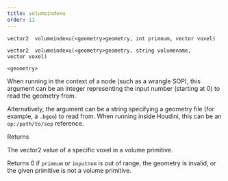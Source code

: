 ```yaml
---
title: volumeindexu
order: 11
---
```

`vector2  volumeindexu(<geometry>geometry, int primnum, vector voxel)`

`vector2  volumeindexu(<geometry>geometry, string volumename, vector voxel)`

`<geometry>`

When running in the context of a node (such as a wrangle SOP), this argument can be an integer representing the input number (starting at 0) to read the geometry from.

Alternatively, the argument can be a string specifying a geometry file (for example, a `.bgeo`) to read from. When running inside Houdini, this can be an `op:/path/to/sop` reference.

Returns

The vector2 value of a specific voxel in a volume primitive.

Returns 0 if `primnum` or `inputnum` is out of range, the geometry
is invalid, or the given primitive is not a volume primitive.
